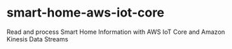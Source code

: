 # smart-home-aws-iot-core
Read and process Smart Home Information with AWS IoT Core and Amazon Kinesis Data Streams
